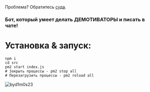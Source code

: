 Проблема? Обратитесь [суда](https://github.com/swdmeow/rozhok/issues/new).

### Бот, который умеет делать ДЕМОТИВАТОРЫ и писать в чате!

# Установка & запуск:
```
npm i
cd src 
pm2 start index.js
# Закрыть процессы - pm2 stop all
# Перезагрузить процессы - pm2 reload all
```
![byd1m0s23](https://github.com/swdmeow/rozhok/blob/main/temp/github_prev.png?raw=true)
